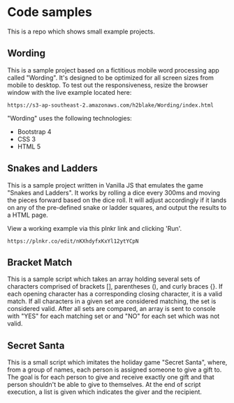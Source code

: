# Code samples

This is a repo which shows small example projects.

## Wording

This is a sample project based on a fictitious mobile word processing app called "Wording". It's designed to be optimized for all screen sizes from mobile to desktop.  To test out the responsiveness, resize the browser window with the live example located here: 

	https://s3-ap-southeast-2.amazonaws.com/h2blake/Wording/index.html

"Wording" uses the following technologies:
* Bootstrap 4
* CSS 3
* HTML 5

##  Snakes and Ladders

This is a sample project written in Vanilla JS that emulates the game "Snakes and Ladders". It works by rolling a dice every 300ms and moving the pieces forward based on the dice roll.  It will adjust accordingly if it lands on any of the pre-defined snake or ladder squares, and output the results to a HTML page. 

View a working example via this plnkr link and clicking 'Run'. 

	https://plnkr.co/edit/nKXhdyfxKxYl12ytYCpN

##  Bracket Match

This is a sample script which takes an array holding several sets of characters comprised of brackets [], parentheses (), and curly braces {}. If each opening character has a corresponding closing character, it is a valid match. If all characters in a given set are considered matching, the set is considered valid. After all sets are compared, an array is sent to console with "YES" for each matching set or and "NO" for each set which was not valid.

##  Secret Santa

This is a small script which imitates the holiday game "Secret  Santa", where, from a group of names, each person is assigned someone to give a gift to. The goal is for each person to give and receive exactly one gift and that person shouldn't be able to give to themselves. At the end of script execution, a list is given which indicates the giver and the recipient. 
